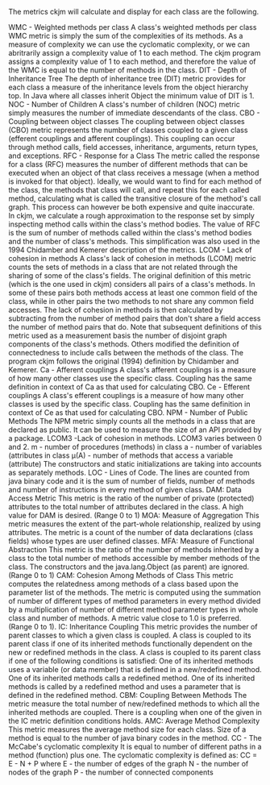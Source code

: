 The metrics ckjm will calculate and display for each class are the following.

WMC - Weighted methods per class
    A class's weighted methods per class WMC metric is simply the sum of the complexities of its methods. As a measure of complexity we can use the cyclomatic complexity, or we can abritrarily assign a complexity value of 1 to each method. The ckjm program assigns a complexity value of 1 to each method, and therefore the value of the WMC is equal to the number of methods in the class. 
DIT - Depth of Inheritance Tree
    The depth of inheritance tree (DIT) metric provides for each class a measure of the inheritance levels from the object hierarchy top. In Java where all classes inherit Object the minimum value of DIT is 1. 
NOC - Number of Children
    A class's number of children (NOC) metric simply measures the number of immediate descendants of the class. 
CBO - Coupling between object classes
    The coupling between object classes (CBO) metric represents the number of classes coupled to a given class (efferent couplings and afferent couplings). This coupling can occur through method calls, field accesses, inheritance, arguments, return types, and exceptions. 
RFC - Response for a Class
    The metric called the response for a class (RFC) measures the number of different methods that can be executed when an object of that class receives a message (when a method is invoked for that object). Ideally, we would want to find for each method of the class, the methods that class will call, and repeat this for each called method, calculating what is called the transitive closure of the method's call graph. This process can however be both expensive and quite inaccurate. In ckjm, we calculate a rough approximation to the response set by simply inspecting method calls within the class's method bodies. The value of RFC is the sum of number of methods called within the class's method bodies and the number of class's methods. This simplification was also used in the 1994 Chidamber and Kemerer description of the metrics. 
LCOM - Lack of cohesion in methods
    A class's lack of cohesion in methods (LCOM) metric counts the sets of methods in a class that are not related through the sharing of some of the class's fields. The original definition of this metric (which is the one used in ckjm) considers all pairs of a class's methods. In some of these pairs both methods access at least one common field of the class, while in other pairs the two methods to not share any common field accesses. The lack of cohesion in methods is then calculated by subtracting from the number of method pairs that don't share a field access the number of method pairs that do. Note that subsequent definitions of this metric used as a measurement basis the number of disjoint graph components of the class's methods. Others modified the definition of connectedness to include calls between the methods of the class. The program ckjm follows the original (1994) definition by Chidamber and Kemerer. 
Ca - Afferent couplings
    A class's afferent couplings is a measure of how many other classes use the specific class. Coupling has the same definition in context of Ca as that used for calculating CBO. 
Ce - Efferent couplings
    A class's efferent couplings is a measure of how many other classes is used by the specific class. Coupling has the same definition in context of Ce as that used for calculating CBO. 
NPM - Number of Public Methods
    The NPM metric simply counts all the methods in a class that are declared as public. It can be used to measure the size of an API provided by a package.
LCOM3 -Lack of cohesion in methods.
    LCOM3 varies between 0 and 2.
    m - number of procedures (methods) in class
    a - number of variables (attributes in class
    µ(A) - number of methods that access a variable (attribute)
    The constructors and static initializations are taking into accounts as separately methods.
LOC - Lines of Code.
    The lines are counted from java binary code and it is the sum of number of fields, number of methods and number of instructions in every method of given class.
DAM: Data Access Metric
    This metric is the ratio of the number of private (protected) attributes to the total number of attributes declared in the class. A high value for DAM is desired. (Range 0 to 1)
MOA: Measure of Aggregation
    This metric measures the extent of the part-whole relationship, realized by using attributes. The metric is a count of the number of data declarations (class fields) whose types are user defined classes.
MFA: Measure of Functional Abstraction
    This metric is the ratio of the number of methods inherited by a class to the total number of methods accessible by member methods of the class. The constructors and the java.lang.Object (as parent) are ignored. (Range 0 to 1) 
CAM: Cohesion Among Methods of Class
    This metric computes the relatedness among methods of a class based upon the parameter list of the methods. The metric is computed using the summation of number of different types of method parameters in every method divided by a multiplication of number of different method parameter types in whole class and number of methods. A metric value close to 1.0 is preferred. (Range 0 to 1).
IC: Inheritance Coupling
    This metric provides the number of parent classes to which a given class is coupled. A class is coupled to its parent class if one of its inherited methods functionally dependent on the new or redefined methods in the class. A class is coupled to its parent class if one of the following conditions is satisfied:
    One of its inherited methods uses a variable (or data member) that is defined in a new/redefined method.
    One of its inherited methods calls a redefined method.
    One of its inherited methods is called by a redefined method and uses a parameter that is defined in the redefined method.
CBM: Coupling Between Methods
    The metric measure the total number of new/redefined methods to which all the inherited methods are coupled. There is a coupling when one of the given in the IC metric definition conditions holds.
AMC: Average Method Complexity
    This metric measures the average method size for each class. Size of a method is equal to the number of java binary codes in the method.
CC - The McCabe's cyclomatic complexity
    It is equal to number of different paths in a method (function) plus one. The cyclomatic complexity is defined as:
    CC = E - N + P
    where
    E - the number of edges of the graph
    N - the number of nodes of the graph
    P - the number of connected components 
